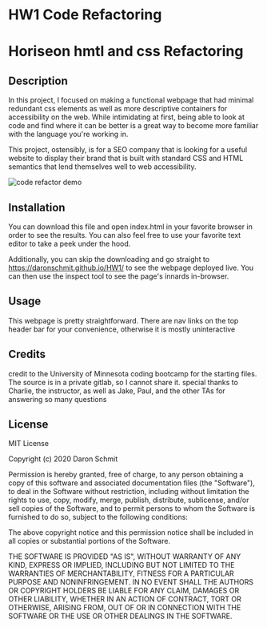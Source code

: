 # HW1 Code Refactoring

# Horiseon hmtl and css Refactoring

## Description 

In this project, I focused on making a functional webpage that had minimal redundant css elements as well as more descriptive containers for accessibility on the web.
While intimidating at first, being able to look at code and find where it can be better is a great way to become more familiar with the language you're working in. 

This project, ostensibly, is for a SEO company that is looking for a useful website to display their brand that is built with standard CSS and HTML semantics that lend 
themselves well to web accessibility. 

![code refactor demo](screencap.png)

## Installation

You can download this file and open index.html in your favorite browser in order to see the results. You can also feel free to use your favorite text editor to 
take a peek under the hood. 

Additionally, you can skip the downloading and go straight to https://daronschmit.github.io/HW1/ to see the webpage deployed live. You can then use the inspect tool to see the page's innards in-browser. 


## Usage 

This webpage is pretty straightforward. There are nav links on the top header bar for your convenience, otherwise it is mostly uninteractive


## Credits

credit to the University of Minnesota coding bootcamp for the starting files. The source is in a private gitlab, so I cannot share it. 
special thanks to Charlie, the instructor, as well as Jake, Paul, and the other TAs for answering so many questions



## License

MIT License

Copyright (c) 2020 Daron Schmit

Permission is hereby granted, free of charge, to any person obtaining a copy
of this software and associated documentation files (the "Software"), to deal
in the Software without restriction, including without limitation the rights
to use, copy, modify, merge, publish, distribute, sublicense, and/or sell
copies of the Software, and to permit persons to whom the Software is
furnished to do so, subject to the following conditions:

The above copyright notice and this permission notice shall be included in all
copies or substantial portions of the Software.

THE SOFTWARE IS PROVIDED "AS IS", WITHOUT WARRANTY OF ANY KIND, EXPRESS OR
IMPLIED, INCLUDING BUT NOT LIMITED TO THE WARRANTIES OF MERCHANTABILITY,
FITNESS FOR A PARTICULAR PURPOSE AND NONINFRINGEMENT. IN NO EVENT SHALL THE
AUTHORS OR COPYRIGHT HOLDERS BE LIABLE FOR ANY CLAIM, DAMAGES OR OTHER
LIABILITY, WHETHER IN AN ACTION OF CONTRACT, TORT OR OTHERWISE, ARISING FROM,
OUT OF OR IN CONNECTION WITH THE SOFTWARE OR THE USE OR OTHER DEALINGS IN THE
SOFTWARE.


